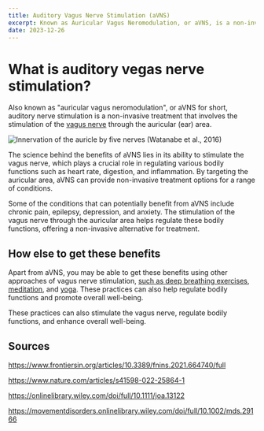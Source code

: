 ```yaml
---
title: Auditory Vagus Nerve Stimulation (aVNS)
excerpt: Known as Auricular Vagus Neromodulation, or aVNS, is a non-invasive treatment that involves the stimulation of the vagus nerve through the auricular (ear) area.
date: 2023-12-26
---
```


# What is auditory vegas nerve stimulation?

Also known as "auricular vagus neromodulation", or aVNS for short, auditory nerve stimulation is a non-invasive treatment that involves the stimulation of the [vagus nerve]() through the auricular (ear) area.


![Innervation of the auricle by five nerves (Watanabe et al., 2016)](https://www.frontiersin.org/files/Articles/664740/fnins-15-664740-HTML-r1/image_m/fnins-15-664740-g001.jpg)

The science behind the benefits of aVNS lies in its ability to stimulate the vagus nerve, which plays a crucial role in regulating various bodily functions such as heart rate, digestion, and inflammation. By targeting the auricular area, aVNS can provide non-invasive treatment options for a range of conditions.

Some of the conditions that can potentially benefit from aVNS include chronic pain, epilepsy, depression, and anxiety. The stimulation of the vagus nerve through the auricular area helps regulate these bodily functions, offering a non-invasive alternative for treatment.

## How else to get these benefits

Apart from aVNS, you may be able to get these benefits using other approaches of vagus nerve stimulation, [such as deep breathing exercises](), [meditation](), and [yoga](). These practices can also help regulate bodily functions and promote overall well-being.

These practices can also stimulate the vagus nerve, regulate bodily functions, and enhance overall well-being.


## Sources

https://www.frontiersin.org/articles/10.3389/fnins.2021.664740/full

https://www.nature.com/articles/s41598-022-25864-1

https://onlinelibrary.wiley.com/doi/full/10.1111/joa.13122

https://movementdisorders.onlinelibrary.wiley.com/doi/full/10.1002/mds.29166